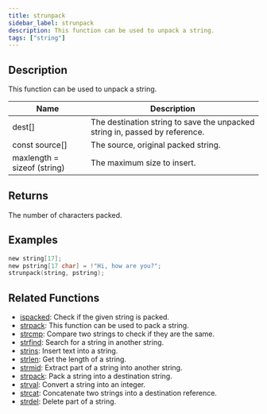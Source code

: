 ```yaml
---
title: strunpack
sidebar_label: strunpack
description: This function can be used to unpack a string.
tags: ["string"]
---
```


<LowercaseNote />

## Description

This function can be used to unpack a string.

| Name                        | Description                                                                 |
| --------------------------- | --------------------------------------------------------------------------- |
| dest[]                      | The destination string to save the unpacked string in, passed by reference. |
| const source[]              | The source, original packed string.                                         |
| maxlength = sizeof (string) | The maximum size to insert.                                                 |

## Returns

The number of characters packed.

## Examples

```c
new string[17];
new pstring[17 char] = !"Hi, how are you?";
strunpack(string, pstring);
```

## Related Functions

- [ispacked](ispacked): Check if the given string is packed.
- [strpack](strpack): This function can be used to pack a string.
- [strcmp](strcmp): Compare two strings to check if they are the same.
- [strfind](strfind): Search for a string in another string.
- [strins](strins): Insert text into a string.
- [strlen](strlen): Get the length of a string.
- [strmid](strmid): Extract part of a string into another string.
- [strpack](strpack): Pack a string into a destination string.
- [strval](strval): Convert a string into an integer.
- [strcat](strcat): Concatenate two strings into a destination reference.
- [strdel](strdel): Delete part of a string.
